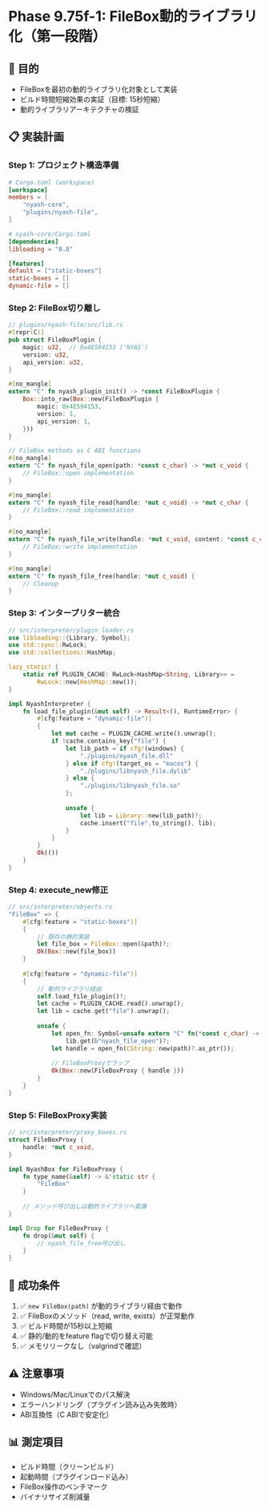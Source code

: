 # Phase 9.75f-1: FileBox動的ライブラリ化（第一段階）

## 🎯 目的
- FileBoxを最初の動的ライブラリ化対象として実装
- ビルド時間短縮効果の実証（目標: 15秒短縮）
- 動的ライブラリアーキテクチャの検証

## 📋 実装計画

### Step 1: プロジェクト構造準備
```toml
# Cargo.toml (workspace)
[workspace]
members = [
    "nyash-core",
    "plugins/nyash-file",
]

# nyash-core/Cargo.toml
[dependencies]
libloading = "0.8"

[features]
default = ["static-boxes"]
static-boxes = []
dynamic-file = []
```

### Step 2: FileBox切り離し
```rust
// plugins/nyash-file/src/lib.rs
#[repr(C)]
pub struct FileBoxPlugin {
    magic: u32,  // 0x4E594153 ('NYAS')
    version: u32,
    api_version: u32,
}

#[no_mangle]
extern "C" fn nyash_plugin_init() -> *const FileBoxPlugin {
    Box::into_raw(Box::new(FileBoxPlugin {
        magic: 0x4E594153,
        version: 1,
        api_version: 1,
    }))
}

// FileBox methods as C ABI functions
#[no_mangle]
extern "C" fn nyash_file_open(path: *const c_char) -> *mut c_void {
    // FileBox::open implementation
}

#[no_mangle]
extern "C" fn nyash_file_read(handle: *mut c_void) -> *mut c_char {
    // FileBox::read implementation
}

#[no_mangle]
extern "C" fn nyash_file_write(handle: *mut c_void, content: *const c_char) -> i32 {
    // FileBox::write implementation
}

#[no_mangle]
extern "C" fn nyash_file_free(handle: *mut c_void) {
    // Cleanup
}
```

### Step 3: インタープリター統合
```rust
// src/interpreter/plugin_loader.rs
use libloading::{Library, Symbol};
use std::sync::RwLock;
use std::collections::HashMap;

lazy_static! {
    static ref PLUGIN_CACHE: RwLock<HashMap<String, Library>> = 
        RwLock::new(HashMap::new());
}

impl NyashInterpreter {
    fn load_file_plugin(&mut self) -> Result<(), RuntimeError> {
        #[cfg(feature = "dynamic-file")]
        {
            let mut cache = PLUGIN_CACHE.write().unwrap();
            if !cache.contains_key("file") {
                let lib_path = if cfg!(windows) {
                    "./plugins/nyash_file.dll"
                } else if cfg!(target_os = "macos") {
                    "./plugins/libnyash_file.dylib"
                } else {
                    "./plugins/libnyash_file.so"
                };
                
                unsafe {
                    let lib = Library::new(lib_path)?;
                    cache.insert("file".to_string(), lib);
                }
            }
        }
        Ok(())
    }
}
```

### Step 4: execute_new修正
```rust
// src/interpreter/objects.rs
"FileBox" => {
    #[cfg(feature = "static-boxes")]
    {
        // 既存の静的実装
        let file_box = FileBox::open(&path)?;
        Ok(Box::new(file_box))
    }
    
    #[cfg(feature = "dynamic-file")]
    {
        // 動的ライブラリ経由
        self.load_file_plugin()?;
        let cache = PLUGIN_CACHE.read().unwrap();
        let lib = cache.get("file").unwrap();
        
        unsafe {
            let open_fn: Symbol<unsafe extern "C" fn(*const c_char) -> *mut c_void> = 
                lib.get(b"nyash_file_open")?;
            let handle = open_fn(CString::new(path)?.as_ptr());
            
            // FileBoxProxyでラップ
            Ok(Box::new(FileBoxProxy { handle }))
        }
    }
}
```

### Step 5: FileBoxProxy実装
```rust
// src/interpreter/proxy_boxes.rs
struct FileBoxProxy {
    handle: *mut c_void,
}

impl NyashBox for FileBoxProxy {
    fn type_name(&self) -> &'static str {
        "FileBox"
    }
    
    // メソッド呼び出しは動的ライブラリへ委譲
}

impl Drop for FileBoxProxy {
    fn drop(&mut self) {
        // nyash_file_free呼び出し
    }
}
```

## 🎯 成功条件
1. ✅ `new FileBox(path)` が動的ライブラリ経由で動作
2. ✅ FileBoxのメソッド（read, write, exists）が正常動作
3. ✅ ビルド時間が15秒以上短縮
4. ✅ 静的/動的をfeature flagで切り替え可能
5. ✅ メモリリークなし（valgrindで確認）

## ⚠️ 注意事項
- Windows/Mac/Linuxでのパス解決
- エラーハンドリング（プラグイン読み込み失敗時）
- ABI互換性（C ABIで安定化）

## 📊 測定項目
- ビルド時間（クリーンビルド）
- 起動時間（プラグインロード込み）
- FileBox操作のベンチマーク
- バイナリサイズ削減量